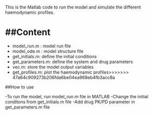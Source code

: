 This is the Matlab code to run the model and simulate the different haemodynamic profiles.

##Content
=======
- model_run.m : model run file
- model_ode.m : model structure file
- get_initials.m: define the initial conditions
- get_parameters.m: define the system and drug parameters
- vec.m: store the model output variables
- get_profiles.m: plot the haemodynamic profiles>>>>>>> 47a64c909273b206fda6be04ea968eb4fb3acc8a

##How to use

-To run the model, run model_run.m file in MATLAB
-Change the initial conditons from get_initials.m file
-Add drug PK/PD parameter in get_parameters.m file